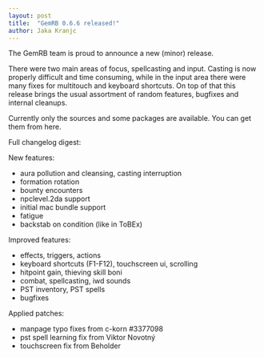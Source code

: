 ```yaml
---
layout: post
title:  "GemRB 0.6.6 released!"
author: Jaka Kranjc
---
```


The GemRB team is proud to announce a new (minor) release.

There were two main areas of focus, spellcasting and input. Casting is now properly difficult and time
consuming, while in the input area there were many fixes for multitouch and keyboard shortcuts. On top
of that this release brings the usual assortment of random features, bugfixes and internal cleanups.

Currently only the sources and some packages are available. You can get them from here.

Full changelog digest:

New features:
- aura pollution and cleansing, casting interruption
- formation rotation
- bounty encounters
- npclevel.2da support
- initial mac bundle support
- fatigue
- backstab on condition (like in ToBEx)

Improved features:
- effects, triggers, actions
- keyboard shortcuts (F1-F12), touchscreen ui, scrolling
- hitpoint gain, thieving skill boni
- combat, spellcasting, iwd sounds
- PST inventory, PST spells
- bugfixes

Applied patches:
- manpage typo fixes from c-korn #3377098
- pst spell learning fix from Viktor Novotný
- touchscreen fix from Beholder
 
